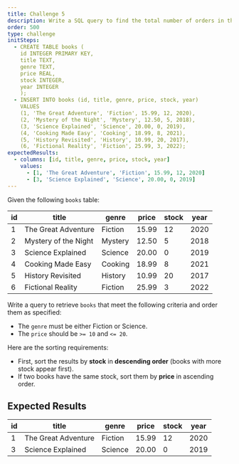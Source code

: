 ```yaml
---
title: Challenge 5
description: Write a SQL query to find the total number of orders in the `orders` table.
order: 500
type: challenge
initSteps:
  - CREATE TABLE books (
    id INTEGER PRIMARY KEY,
    title TEXT,
    genre TEXT,
    price REAL,
    stock INTEGER,
    year INTEGER
    );
  - INSERT INTO books (id, title, genre, price, stock, year)
    VALUES
    (1, 'The Great Adventure', 'Fiction', 15.99, 12, 2020),
    (2, 'Mystery of the Night', 'Mystery', 12.50, 5, 2018),
    (3, 'Science Explained', 'Science', 20.00, 0, 2019),
    (4, 'Cooking Made Easy', 'Cooking', 18.99, 8, 2021),
    (5, 'History Revisited', 'History', 10.99, 20, 2017),
    (6, 'Fictional Reality', 'Fiction', 25.99, 3, 2022);
expectedResults:
  - columns: [id, title, genre, price, stock, year]
    values:
      - [1, 'The Great Adventure', 'Fiction', 15.99, 12, 2020]
      - [3, 'Science Explained', 'Science', 20.00, 0, 2019]
---
```


Given the following `books` table:

| id  | title                | genre   | price | stock | year |
| --- | -------------------- | ------- | ----- | ----- | ---- |
| 1   | The Great Adventure  | Fiction | 15.99 | 12    | 2020 |
| 2   | Mystery of the Night | Mystery | 12.50 | 5     | 2018 |
| 3   | Science Explained    | Science | 20.00 | 0     | 2019 |
| 4   | Cooking Made Easy    | Cooking | 18.99 | 8     | 2021 |
| 5   | History Revisited    | History | 10.99 | 20    | 2017 |
| 6   | Fictional Reality    | Fiction | 25.99 | 3     | 2022 |

Write a query to retrieve `books` that meet the following criteria and order them as specified:

- The `genre` must be either Fiction or Science.
- The `price` should be `>= 10` and `<= 20`.

Here are the sorting requirements:

- First, sort the results by **stock** in **descending order** (books with more stock appear first).
- If two books have the same stock, sort them by **price** in ascending order.

## Expected Results

| id  | title               | genre   | price | stock | year |
| --- | ------------------- | ------- | ----- | ----- | ---- |
| 1   | The Great Adventure | Fiction | 15.99 | 12    | 2020 |
| 3   | Science Explained   | Science | 20.00 | 0     | 2019 |
